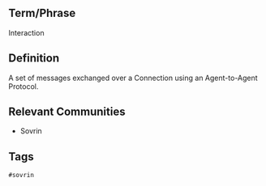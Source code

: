 ## Term/Phrase
Interaction

## Definition
A set of messages exchanged over a Connection using an Agent-to-Agent Protocol.

## Relevant Communities
* Sovrin

## Tags
```
#sovrin
```
